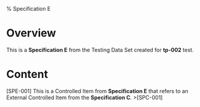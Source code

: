 % Specification E

# Overview

This is a **Specification E** from the Testing Data Set created for **tp-002** test.

# Content

[SPE-001] This is a Controlled Item from **Specification E** that refers to an External Controlled Item from the **Specification C**. >[SPC-001]
